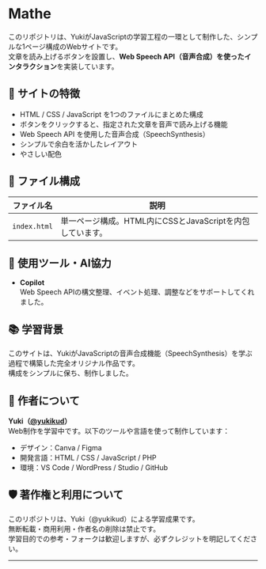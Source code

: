 # Mathe

このリポジトリは、YukiがJavaScriptの学習工程の一環として制作した、シンプルな1ページ構成のWebサイトです。  
文章を読み上げるボタンを設置し、**Web Speech API（音声合成）を使ったインタラクション**を実装しています。  

## 🌿 サイトの特徴

- HTML / CSS / JavaScript を1つのファイルにまとめた構成  
- ボタンをクリックすると、指定された文章を音声で読み上げる機能  
- Web Speech API を使用した音声合成（SpeechSynthesis）  
- シンプルで余白を活かしたレイアウト  
- やさしい配色

## 📁 ファイル構成

| ファイル名       | 説明                         |
|------------------|------------------------------|
| `index.html`     | 単一ページ構成。HTML内にCSSとJavaScriptを内包しています。 |

## 🤖 使用ツール・AI協力

- **Copilot**  
  Web Speech APIの構文整理、イベント処理、調整などをサポートしてくれました。

## 📚 学習背景

このサイトは、YukiがJavaScriptの音声合成機能（SpeechSynthesis）を学ぶ過程で構築した完全オリジナル作品です。  
構成をシンプルに保ち、制作しました。

## 🐾 作者について

**Yuki（[@yukikud](https://github.com/yukikud)）**  
Web制作を学習中です。以下のツールや言語を使って制作しています：

- デザイン：Canva / Figma  
- 開発言語：HTML / CSS / JavaScript / PHP  
- 環境：VS Code / WordPress / Studio / GitHub

## 🛡️ 著作権と利用について

このリポジトリは、Yuki（@yukikud）による学習成果です。  
無断転載・商用利用・作者名の削除は禁止です。  
学習目的での参考・フォークは歓迎しますが、必ずクレジットを明記してください。

---
